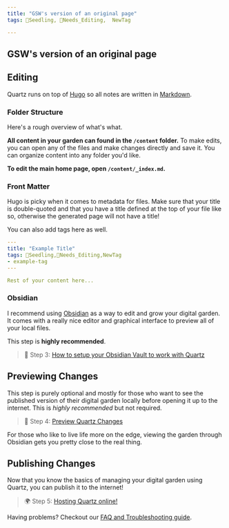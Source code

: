 ```yaml
---
title: "GSW's version of an original page"
tags: 🌱Seedling, 🧹Needs_Editing,  NewTag

---
```

## GSW's version of an original page

## Editing 
Quartz runs on top of [Hugo](https://gohugo.io/) so all notes are written in [Markdown](https://www.markdownguide.org/getting-started/).

### Folder Structure
Here's a rough overview of what's what.

**All content in your garden can found in the `/content` folder.** To make edits, you can open any of the files and make changes directly and save it. You can organize content into any folder you'd like.

**To edit the main home page, open `/content/_index.md`.**

### Front Matter
Hugo is picky when it comes to metadata for files. Make sure that your title is double-quoted and that you have a title defined at the top of your file like so, otherwise the generated page will not have a title!

You can also add tags here as well.

```yaml
---
title: "Example Title"
tags: 🌱Seedling,🧹Needs_Editing,NewTag
- example-tag
---

Rest of your content here...
```

### Obsidian
I recommend using [Obsidian](http://obsidian.md/) as a way to edit and grow your digital garden. It comes with a really nice editor and graphical interface to preview all of your local files.

This step is **highly recommended**.

> 🔗 Step 3: [How to setup your Obsidian Vault to work with Quartz](notes/obsidian.md)

## Previewing Changes
This step is purely optional and mostly for those who want to see the published version of their digital garden locally before opening it up to the internet. This is *highly recommended* but not required.

> 👀 Step 4: [Preview Quartz Changes](notes/preview%20changes.md)

For those who like to live life more on the edge, viewing the garden through Obsidian gets you pretty close to the real thing.

## Publishing Changes
Now that you know the basics of managing your digital garden using Quartz, you can publish it to the internet!

> 🌍 Step 5: [Hosting Quartz online!](notes/hosting.md)

Having problems? Checkout our [FAQ and Troubleshooting guide](notes/troubleshooting.md).
